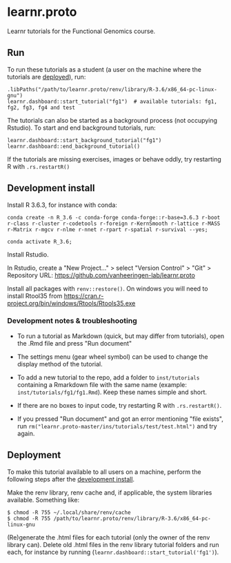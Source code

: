 # learnr.proto
Learnr tutorials for the Functional Genomics course.

## Run

To run these tutorials as a student (a user on the machine where the tutorials are [deployed](#deployment)), run:

```{r}
.libPaths("/path/to/learnr.proto/renv/library/R-3.6/x86_64-pc-linux-gnu")
learnr.dashboard::start_tutorial("fg1")  # available tutorials: fg1, fg2, fg3, fg4 and test
```

The tutorials can also be started as a background process (not occupying Rstudio).
To start and end background tutorials, run:

```{r}
learnr.dashboard::start_background_tutorial("fg1")
learnr.dashboard::end_background_tutorial()
```

If the tutorials are missing exercises, images or behave oddly, try restarting R with `.rs.restartR()`

## Development install

Install R 3.6.3, for instance with conda:
```{bash}
conda create -n R_3.6 -c conda-forge conda-forge::r-base=3.6.3 r-boot r-class r-cluster r-codetools r-foreign r-KernSmooth r-lattice r-MASS r-Matrix r-mgcv r-nlme r-nnet r-rpart r-spatial r-survival --yes;

conda activate R_3.6;
```

Install Rstudio.

In Rstudio, create a "New Project..." > select "Version Control" > "Git" > Repository URL: https://github.com/vanheeringen-lab/learnr.proto

Install all packages with `renv::restore()`. On windows you will need to install Rtool35 from https://cran.r-project.org/bin/windows/Rtools/Rtools35.exe

### Development notes & troubleshooting

- To run a tutorial as Markdown (quick, but may differ from tutorials), open the .Rmd file and press "Run document"

- The settings menu (gear wheel symbol) can be used to change the display method of the tutorial. 

- To add a new tutorial to the repo, add a folder to `inst/tutorials` containing a Rmarkdown file with the same name (example: `inst/tutorials/fg1/fg1.Rmd`). Keep these names simple and short.

- If there are no boxes to input code, try restarting R with `.rs.restartR()`.

- If you pressed "Run document" and got an error mentioning "file exists", run `rm("learnr.proto-master/ins/tutorials/test/test.html")` and try again.

## Deployment

To make this tutorial available to all users on a machine, perform the following steps after the [development install](#development-install).

Make the renv library, renv cache and, if applicable, the system libraries available. Something like:
```{bash}
$ chmod -R 755 ~/.local/share/renv/cache
$ chmod -R 755 /path/to/learnr.proto/renv/library/R-3.6/x86_64-pc-linux-gnu
```

(Re)generate the .html files for each tutorial (only the owner of the renv library can). Delete old .html files in the renv library tutorial folders and run each, for instance by running (`learnr.dashboard::start_tutorial('fg1')`). 
